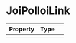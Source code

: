 # JoiPolloiLink

| Property   |      Type      |   |
|:----------|:-------------|:------|
|   |   |   |
